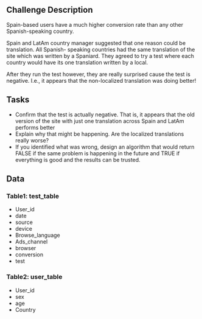 ## Challenge Description

Spain-based users have a much higher conversion rate than any other Spanish-speaking country. 

Spain and LatAm country manager suggested that one reason could be translation. All Spanish- speaking countries had the same translation of the site which was written by a Spaniard. They agreed to try a test where each country would have its one translation written by a local.

After they run the test however, they are really surprised cause the test is negative. I.e., it appears that the non-localized translation was doing better!

## Tasks

- Confirm that the test is actually negative. That is, it appears that the old version of the site with just one translation across Spain and LatAm performs better
- Explain why that might be happening. Are the localized translations really worse?
- If you identified what was wrong, design an algorithm that would return FALSE if the same problem is happening in the future and TRUE if everything is good and the results can be trusted.

## Data

### Table1: test_table

- User_id
- date
- source
- device
- Browse_language
- Ads_channel
- browser
- conversion
- test

### Table2: user_table

- User_id
- sex
- age
- Country 

